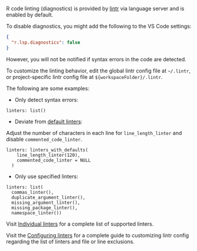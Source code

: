 R code linting (diagnostics) is provided by [lintr](https://github.com/r-lib/lintr) via language server and is enabled by default.

To disable diagnostics, you might add the following to the VS Code settings:

```json
{
  "r.lsp.diagnostics": false
}
```

However, you will not be notified if syntax errors in the code are detected.

To customize the linting behavior, edit the global lintr config file at `~/.lintr`, or project-specific lintr config file at `${workspaceFolder}/.lintr`.

The following are some examples:

* Only detect syntax errors:

```
linters: list()
```

* Deviate from [default linters](https://lintr.r-lib.org/reference/default_linters.html):

Adjust the number of characters in each line for `line_length_linter` and disable `commented_code_linter`.

```
linters: linters_with_defaults(
    line_length_linter(120), 
    commented_code_linter = NULL
  )
```

* Only use specified linters:

```
linters: list(
  commas_linter(),
  duplicate_argument_linter(),
  missing_argument_linter(),
  missing_package_linter(),
  namespace_linter())
```

Visit [Individual linters](https://lintr.r-lib.org/reference/index.html#individual-linters) for a complete list of supported linters.

Visit the [Configuring linters](https://lintr.r-lib.org/articles/lintr.html#configuring-linters) for a complete guide to customizing lintr config regarding the list of linters and file or line exclusions.